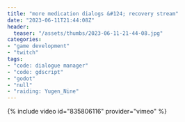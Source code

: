 ```yaml
---
title: "more medication dialogs &#124; recovery stream"
date: "2023-06-11T21:44:08Z"
header:
  teaser: "/assets/thumbs/2023-06-11-21-44-08.jpg"
categories:
- "game development"
- "twitch"
tags:
- "code: dialogue manager"
- "code: gdscript"
- "godot"
- "null"
- "raiding: Yugen_Nine"
---
```

{% include video id="835806116" provider="vimeo" %}
